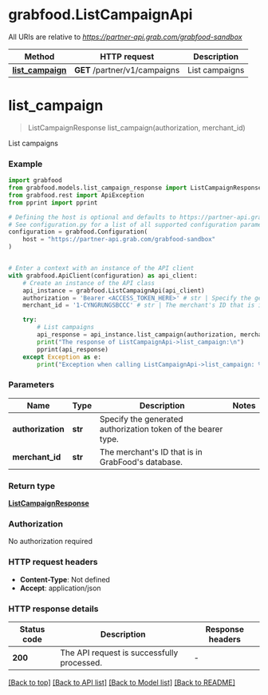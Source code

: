 # grabfood.ListCampaignApi

All URIs are relative to *https://partner-api.grab.com/grabfood-sandbox*

Method | HTTP request | Description
------------- | ------------- | -------------
[**list_campaign**](ListCampaignApi.md#list_campaign) | **GET** /partner/v1/campaigns | List campaigns


# **list_campaign**
> ListCampaignResponse list_campaign(authorization, merchant_id)

List campaigns

### Example


```python
import grabfood
from grabfood.models.list_campaign_response import ListCampaignResponse
from grabfood.rest import ApiException
from pprint import pprint

# Defining the host is optional and defaults to https://partner-api.grab.com/grabfood-sandbox
# See configuration.py for a list of all supported configuration parameters.
configuration = grabfood.Configuration(
    host = "https://partner-api.grab.com/grabfood-sandbox"
)


# Enter a context with an instance of the API client
with grabfood.ApiClient(configuration) as api_client:
    # Create an instance of the API class
    api_instance = grabfood.ListCampaignApi(api_client)
    authorization = 'Bearer <ACCESS_TOKEN_HERE>' # str | Specify the generated authorization token of the bearer type.
    merchant_id = '1-CYNGRUNGSBCCC' # str | The merchant's ID that is in GrabFood's database.

    try:
        # List campaigns
        api_response = api_instance.list_campaign(authorization, merchant_id)
        print("The response of ListCampaignApi->list_campaign:\n")
        pprint(api_response)
    except Exception as e:
        print("Exception when calling ListCampaignApi->list_campaign: %s\n" % e)
```



### Parameters


Name | Type | Description  | Notes
------------- | ------------- | ------------- | -------------
 **authorization** | **str**| Specify the generated authorization token of the bearer type. | 
 **merchant_id** | **str**| The merchant&#39;s ID that is in GrabFood&#39;s database. | 

### Return type

[**ListCampaignResponse**](ListCampaignResponse.md)

### Authorization

No authorization required

### HTTP request headers

 - **Content-Type**: Not defined
 - **Accept**: application/json

### HTTP response details

| Status code | Description | Response headers |
|-------------|-------------|------------------|
**200** | The API request is successfully processed. |  -  |

[[Back to top]](#) [[Back to API list]](../README.md#documentation-for-api-endpoints) [[Back to Model list]](../README.md#documentation-for-models) [[Back to README]](../README.md)

